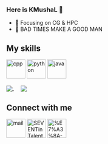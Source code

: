 ### Here is KMushaL 👋
- :orange_book: Focusing on CG & HPC
- :running: BAD TIMES MAKE A GOOD MAN

## My skills
<p align="left">
  <img src="https://img.icons8.com/color/48/000000/c-plus-plus-logo.png" alt="cpp" width="50" height="50"/>
  <img src="https://img.icons8.com/dusk/64/000000/python.png" alt="python" width="50" height="50"/>
  <img src="https://img.icons8.com/dusk/64/000000/java-coffee-cup-logo.png" alt="java" width="50" height="50"/>
</p>

<p>
  <a href="https://github.com/anuraghazra/github-readme-stats">
  <img align="center" src="https://github-readme-stats.vercel.app/api/top-langs/?username=KMushaL&layout=compact" />
</a>
&emsp; 
<a href="https://github.com/anuraghazra/convoychat">
  <img align="center" src="https://github-readme-stats.vercel.app/api?username=KMushaL&show_icons=true&icon_color=CE1D2D&text_color=718096&bg_color=ffffff&hide_title=true" />
</a>
</p>

## Connect with me
<p align="left">
  <a href="leiw1006@gmail.com" target="blank"><img align="center" src="https://img.icons8.com/clouds/100/000000/gmail.png" alt="mail" height="50" width="50" /></a>
  <a href="https://twitter.com/SEVENTinTalent" target="blank"><img align="center" src="https://img.icons8.com/cute-clipart/64/000000/twitter.png" alt="SEVENTinTalent" height="50" width="50" /></a>
  <a href="https://www.linkedin.com/in/%E7%A3%8A-%E7%8E%8B-000b14286" target="blank"><img align="center" src="https://img.icons8.com/cute-clipart/64/000000/linkedin.png" alt="%E7%A3%8A-%E7%8E%8B-000b14286" height="50" width="50" /></a>
</p>

<!--
**KMushaL/KMushaL** is a ✨ _special_ ✨ repository because its `README.md` (this file) appears on your GitHub profile.

Here are some ideas to get you started:

- 🔭 I’m currently working on ...
- 🌱 I’m currently learning ...
- 👯 I’m looking to collaborate on ...
- 🤔 I’m looking for help with ...
- 💬 Ask me about ...
- 📫 How to reach me: ...
- 😄 Pronouns: ...
- ⚡ Fun fact: ...
-->
